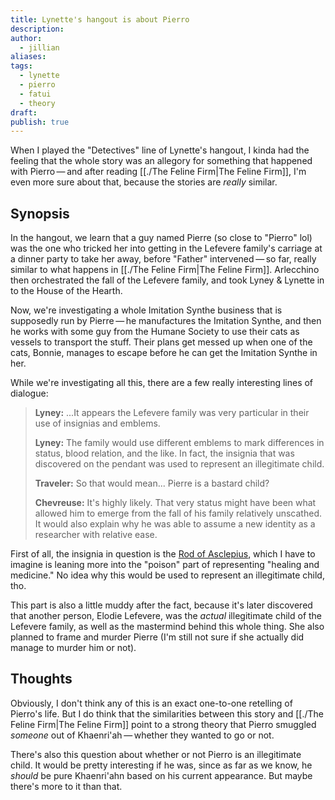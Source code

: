 ```yaml
---
title: Lynette's hangout is about Pierro
description: 
author:
  - jillian
aliases: 
tags:
  - lynette
  - pierro
  - fatui
  - theory
draft: 
publish: true
---
```

When I played the "Detectives" line of Lynette's hangout, I kinda had the feeling that the whole story was an allegory for something that happened with Pierro — and after reading [[./The Feline Firm|The Feline Firm]], I'm even more sure about that, because the stories are *really* similar. 

## Synopsis
In the hangout, we learn that a guy named Pierre (so close to "Pierro" lol) was the one who tricked her into getting in the Lefevere family's carriage at a dinner party to take her away, before "Father" intervened — so far, really similar to what happens in [[./The Feline Firm|The Feline Firm]]. Arlecchino then orchestrated the fall of the Lefevere family, and took Lyney & Lynette in to the House of the Hearth.

Now, we're investigating a whole Imitation Synthe business that is supposedly run by Pierre — he manufactures the Imitation Synthe, and then he works with some guy from the Humane Society to use their cats as vessels to transport the stuff. Their plans get messed up when one of the cats, Bonnie, manages to escape before he can get the Imitation Synthe in her.

While we're investigating all this, there are a few really interesting lines of dialogue:

> **Lyney:** ...It appears the Lefevere family was very particular in their use of insignias and emblems.
> 
> **Lyney:** The family would use different emblems to mark differences in status, blood relation, and the like. In fact, the insignia that was discovered on the pendant was used to represent an illegitimate child.
> 
> **Traveler:** So that would mean... Pierre is a bastard child?
> 
> **Chevreuse:** It's highly likely. That very status might have been what allowed him to emerge from the fall of his family relatively unscathed. It would also explain why he was able to assume a new identity as a researcher with relative ease.

First of all, the insignia in question is the [Rod of Asclepius](https://en.wikipedia.org/wiki/Rod_of_Asclepius?useskin=vector), which I have to imagine is leaning more into the "poison" part of representing "healing and medicine." No idea why this would be used to represent an illegitimate child, tho.

This part is also a little muddy after the fact, because it's later discovered that another person, Elodie Lefevere, was the *actual* illegitimate child of the Lefevere family, as well as the mastermind behind this whole thing. She also planned to frame and murder Pierre (I'm still not sure if she actually did manage to murder him or not). 

## Thoughts
Obviously, I don't think any of this is an exact one-to-one retelling of Pierro's life. But I do think that the similarities between this story and [[./The Feline Firm|The Feline Firm]] point to a strong theory that Pierro smuggled *someone* out of Khaenri'ah — whether they wanted to go or not. 

There's also this question about whether or not Pierro is an illegitimate child. It would be pretty interesting if he was, since as far as we know, he *should* be pure Khaenri'ahn based on his current appearance. But maybe there's more to it than that.
